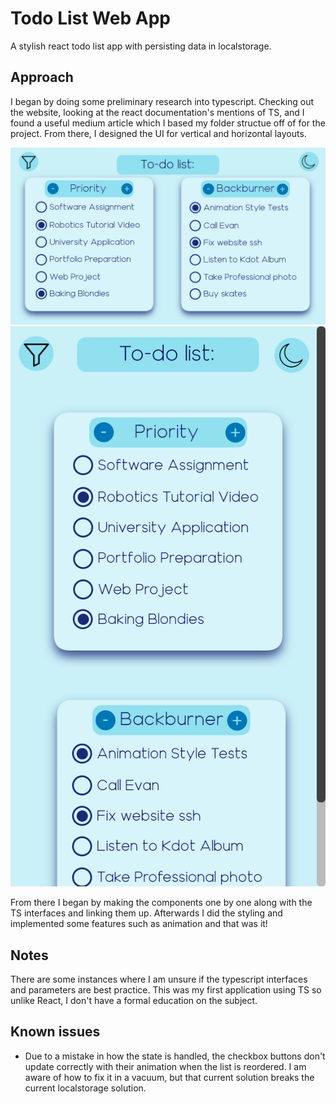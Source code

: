 # Todo List Web App

A stylish react todo list app with persisting data in localstorage.

## Approach

I began by doing some preliminary research into typescript. Checking out the website, looking at the react documentation's mentions of TS, and I found a useful medium article which I based my folder structue off of for the project. From there, I designed the UI for vertical and horizontal layouts.

![Wide Screen Mockup](mockup/WideScreen.png)
![Mobile Screen Mockup](mockup/MobileScreen.png)

From there I began by making the components one by one along with the TS interfaces and linking them up. Afterwards I did the styling and implemented some features such as animation and that was it!

## Notes

There are some instances where I am unsure if the typescript interfaces and parameters are best practice. This was my first application using TS so unlike React, I don't have a formal education on the subject.


## Known issues

- Due to a mistake in how the state is handled, the checkbox buttons don't update correctly with their animation when the list is reordered. I am aware of how to fix it in a vacuum, but that current solution breaks the current localstorage solution.